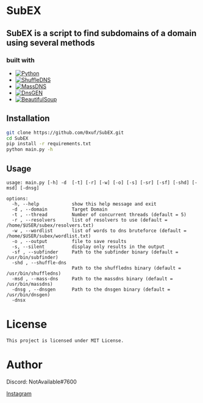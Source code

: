 # SubEX

## SubEX is a script to find subdomains of a domain using several methods

### built with
* [![Python][Python]][Python-URL]
* [![ShuffleDNS]][ShuffleDNS-URL]
* [![MassDNS]][MassDNS-URL]
* [![DnsGEN]][DnsGEN-URL]
* [![BeautifulSoup]][BeautifulSoup-URL]

## Installation
```bash
git clone https://github.com/0xuf/SubEX.git
cd SubEX
pip install -r requirements.txt
python main.py -h
```
## Usage
```
usage: main.py [-h] -d  [-t] [-r] [-w] [-o] [-s] [-sr] [-sf] [-shd] [-msd] [-dnsg]

options:
  -h, --help            show this help message and exit
  -d , --domain         Target Domain
  -t , --thread         Number of concurrent threads (default = 5)
  -r , --resolvers      list of resolvers to use (default = /home/$USER/subex/resolvers.txt)
  -w , --wordlist       list of words to dns bruteforce (default = /home/$USER/subex/wordlist.txt)
  -o , --output         file to save results
  -s, --silent          display only results in the output
  -sf , --subfinder     Path to the subfinder binary (default = /usr/bin/subfinder)
  -shd , --shuffle-dns 
                        Path to the shuffledns binary (default = /usr/bin/shuffledns)
  -msd , --mass-dns     Path to the massdns binary (default = /usr/bin/massdns)
  -dnsg , --dnsgen      Path to the dnsgen binary (default = /usr/bin/dnsgen)
  -dnsx                
```

# License
```
This project is licensed under MIT License.
```

# Author
Discord: NotAvailable#7600

[Instagram](https://instagram.com/n0t.4vailable)

[Python]: https://img.shields.io/badge/python-000000?style=for-the-badge&logo=python&logoColor=blue
[Python-URL]: https://python.org
[ShuffleDNS]: https://img.shields.io/badge/ShuffleDNS-20232A?style=for-the-badge
[ShuffleDNS-Url]: https://github.com/projectdiscovery/shuffledns
[Dnsx-Url]: https://github.com/projectdiscovery/dnsx
[MassDNS]: https://img.shields.io/badge/MassDNS-123124?style=for-the-badge
[MassDNS-URL]: https://github.com/blechschmidt/massdns
[DnsGEN]: https://img.shields.io/badge/DnsGEN-35495E?style=for-the-badge
[DnsGEN-URL]: https://github.com/ProjectAnte/dnsgen
[BeautifulSoup]: https://img.shields.io/badge/BeautifulSoup-0769AD?style=for-the-badge
[BeautifulSoup-URL]: https://beautiful-soup-4.readthedocs.io/en/latest/
